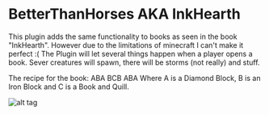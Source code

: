 # BetterThanHorses AKA InkHearth

This plugin adds the same functionality to books as seen in the book "InkHearth".
However due to the limitations of minecraft I can't make it perfect :(
The Plugin will let several things happen when a player opens a book.
Sever creatures will spawn, there will be storms (not really) and stuff.

The recipe for the book:
ABA
BCB
ABA
Where A is a Diamond Block, B is an Iron Block and C is a Book and Quill.

![alt tag](http://www.cs.washington.edu/education/courses/cse142/07wi/homework/a4/student_pictures/image318.png)
